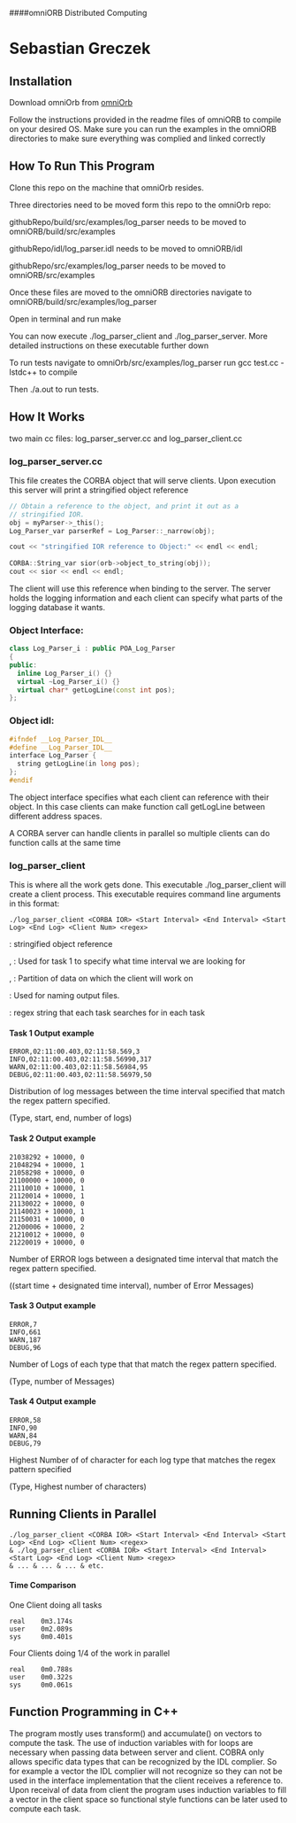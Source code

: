 ####omniORB Distributed Computing
# Sebastian Greczek

## Installation

Download omniOrb from  [omniOrb](http://omniorb.sourceforge.net/download.html) 

Follow the instructions provided in the readme files of omniORB to compile on your desired OS.
Make sure you can run the examples in the omniORB directories to make sure everything was complied and linked correctly 

## How To Run This Program
Clone this repo on the machine that omniOrb resides.

Three directories need to be moved form this repo to the omniOrb repo:

githubRepo/build/src/examples/log_parser needs to be moved to omniORB/build/src/examples

githubRepo/idl/log_parser.idl needs to be moved to omniORB/idl

githubRepo/src/examples/log_parser needs to be moved to omniORB/src/examples

Once these files are moved to the omniORB directories navigate to omniORB/build/src/examples/log_parser

Open in terminal and run make

You can now execute ./log_parser_client and ./log_parser_server. More detailed instructions on these executable further down

To run tests navigate to omniOrb/src/examples/log_parser 
run gcc test.cc -lstdc++ to compile 

Then ./a.out to run tests.


## How It Works
two main cc files: log_parser_server.cc and log_parser_client.cc
### log_parser_server.cc
This file creates the CORBA object that will serve clients. Upon execution this server will print a stringified object reference
```cpp
// Obtain a reference to the object, and print it out as a
// stringified IOR.
obj = myParser->_this();
Log_Parser_var parserRef = Log_Parser::_narrow(obj);

cout << "stringified IOR reference to Object:" << endl << endl;
    
CORBA::String_var sior(orb->object_to_string(obj));
cout << sior << endl << endl;
```
The client will use this reference when binding to the server. The server holds the logging information and each client can specify what parts of the logging database it wants. 

### Object Interface:
```cpp
class Log_Parser_i : public POA_Log_Parser
{
public:
  inline Log_Parser_i() {}
  virtual ~Log_Parser_i() {}
  virtual char* getLogLine(const int pos);
};    
```
### Object idl:
```cpp
#ifndef __Log_Parser_IDL__
#define __Log_Parser_IDL__
interface Log_Parser {
  string getLogLine(in long pos);
};
#endif  
```
The object interface specifies what each client can reference with their object. In this case clients can make function call getLogLine between different address spaces.

A CORBA server can handle clients in parallel so multiple clients can do function calls at the same time

### log_parser_client
This is where all the work gets done. This executable ./log_parser_client will create a client process. This executable requires command line arguments in this format: 
```
./log_parser_client <CORBA IOR> <Start Interval> <End Interval> <Start Log> <End Log> <Client Num> <regex> 
```
<CORBA IOR> : stringified object reference

<Start Interval>, <End Interval> : Used for task 1 to specify what time interval we are looking for

<Start Log>, <End Log> : Partition of data on which the client will work on

<Client Num> : Used for naming output files.

<regex> : regex string that each task searches for in each task

#### Task 1 Output example
```
ERROR,02:11:00.403,02:11:58.569,3
INFO,02:11:00.403,02:11:58.56990,317
WARN,02:11:00.403,02:11:58.56984,95
DEBUG,02:11:00.403,02:11:58.56979,50
```
Distribution of log messages between the time interval specified that match the regex pattern specified.

(Type, start, end, number of logs)

#### Task 2 Output example
```
21038292 + 10000, 0
21048294 + 10000, 1
21058298 + 10000, 0
21100000 + 10000, 0
21110010 + 10000, 1
21120014 + 10000, 1
21130022 + 10000, 0
21140023 + 10000, 1
21150031 + 10000, 0
21200006 + 10000, 2
21210012 + 10000, 0
21220019 + 10000, 0
``` 
Number of ERROR logs between a designated time interval that match the regex pattern specified.

((start time + designated time interval), number of Error Messages)

#### Task 3 Output example
```
ERROR,7
INFO,661
WARN,187
DEBUG,96
``` 
Number of Logs of each type that that match the regex pattern specified.

(Type, number of Messages)

#### Task 4 Output example
```
ERROR,58
INFO,90
WARN,84
DEBUG,79
``` 
Highest Number of of character for each log type that matches the regex pattern specified 

(Type, Highest number of characters)


## Running Clients in Parallel 
```
./log_parser_client <CORBA IOR> <Start Interval> <End Interval> <Start Log> <End Log> <Client Num> <regex>
& ./log_parser_client <CORBA IOR> <Start Interval> <End Interval> <Start Log> <End Log> <Client Num> <regex>
& ... & ... & ... & etc.
```

#### Time Comparison
One Client doing all tasks
```
real    0m3.174s
user    0m2.089s
sys     0m0.401s
```
Four Clients doing 1/4 of the work in parallel 
```
real    0m0.788s
user    0m0.322s
sys     0m0.061s
```

## Function Programming in C++
The program mostly uses transform() and accumulate() on vectors to compute the task. The use of induction variables with for loops are necessary when passing data between server and client. COBRA only allows specific data types that can be recognized by the IDL complier. So for example a vector the IDL complier will not recognize so they can not be used in the interface implementation that the client receives a reference to. Upon receival of data from client the program uses induction variables to fill a vector in the client space so functional style functions can be later used to compute each task.       
